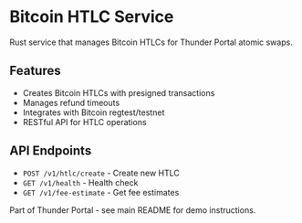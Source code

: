 # Bitcoin HTLC Service

Rust service that manages Bitcoin HTLCs for Thunder Portal atomic swaps.

## Features
- Creates Bitcoin HTLCs with presigned transactions
- Manages refund timeouts
- Integrates with Bitcoin regtest/testnet
- RESTful API for HTLC operations

## API Endpoints
- `POST /v1/htlc/create` - Create new HTLC
- `GET /v1/health` - Health check
- `GET /v1/fee-estimate` - Get fee estimates

Part of Thunder Portal - see main README for demo instructions.